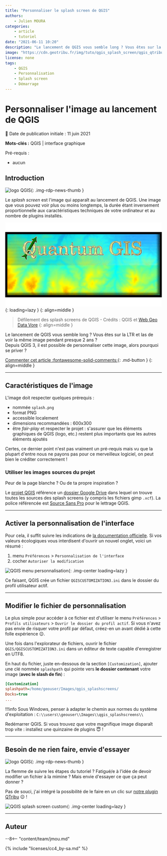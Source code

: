 ```yaml
---
title: "Personnaliser le splash screen de QGIS"
authors:
    - Julien MOURA
categories:
    - article
    - tutoriel
date: "2021-06-11 10:20"
description: "Le lancement de QGIS vous semble long ? Vous êtes sur la LTR et las de voir la même image pendant 2 ans ? Voici comment personnaliser l'image au lancement de QGIS."
image: "https://cdn.geotribu.fr/img/tuto/qgis_splash_screen/qgis_qtribu_splash_screen_custom.png"
license: none
tags:
    - QGIS
    - Personnalisation
    - Splash screen
    - Démarrage
---
```


# Personnaliser l'image au lancement de QGIS

:calendar: Date de publication initiale : 11 juin 2021

**Mots-clés :** QGIS | interface graphique

Pré-requis :

- aucun

## Introduction

![logo QGIS](https://cdn.geotribu.fr/img/logos-icones/logiciels_librairies/qgis.png){: .img-rdp-news-thumb }

Le *splash screen* est l'image qui apparaît au lancement de QGIS. Une image que vous pouvez voir plus ou moins longtemps, la durée étant inversement proportionnelle aux caractéristiques techniques de votre ordinateur et au nombre de plugins installés.

![splash screens QGIS](https://raw.githubusercontent.com/webgeodatavore/qgis-splash-screens-birthday/master/qgis-splash-screens-no-text.gif "Défilement des splash screens de QGIS - Crédits : QGIS et Web Geo Data Vore"){: loading=lazy }
{: align=middle }
> Défilement des splash screens de QGIS - Crédits : QGIS et [Web Geo Data Vore](https://github.com/webgeodatavore/qgis-splash-screens-birthday)
{: align=middle }

Le lancement de QGIS vous semble long ? Vous êtes sur la LTR et las de voir la même image pendant presque 2 ans ?  
Depuis QGIS 3, il est possible de personnaliser cette image, alors pourquoi se priver ?

[Commenter cet article :fontawesome-solid-comments:](#__comments){: .md-button }
{: align=middle }

----

## Caractéristiques de l'image

L'image doit respecter quelques prérequis :

- nommée `splash.png`
- format PNG
- accessible localement
- dimensions recommandées : 600x300
- être _fair-play_ et respecter le projet : s'assurer que les éléments graphiques de QGIS (logo, etc.) restent plus importants que les autres éléments ajoutés

Certes, ce dernier point n'est pas vraiment un pré-requis mais vu que la plupart d'entre nous ne payons pas pour ce merveilleux logiciel, on peut bien le créditer correctement !

### Utiliser les images sources du projet

Peur de la page blanche ? Ou de ta propre inspiration ?  

Le [projet QGIS](https://github.com/qgis/QGIS/tree/master/images/splash/) référence un [dossier Google Drive](https://drive.google.com/drive/folders/0Bwc-5JFVTnfIMUwyLTU2cjI4MEU?usp=sharing) dans lequel on trouve toutes les sources des splash screens (y compris les fichiers gimp `.xcf`). La police référencée est [Source Sans Pro](https://fonts.google.com/specimen/Source+Sans+Pro?preview.text_type=custom) pour le lettrage QGIS.

----

## Activer la personnalisation de l'interface

Pour cela, il suffit suivre les indications de [la documentation officielle](https://docs.qgis.org/3.16/fr/docs/user_manual/introduction/qgis_configuration.html#customization). Si vos valeurs écologiques vous interdisent d'ouvrir un nouvel onglet, voici un résumé :

1. menu `Préférences` > `Personnalisation de l'interface`
2. cocher `Autoriser la modification`

![QGIS menu personnalisation](https://cdn.geotribu.fr/img/tuto/qgis_splash_screen/qgis_customization_ui_menu.png "QGIS - Menu personnalisation de l'interface"){: .img-center loading=lazy }

Ce faisant, QGIS crée un fichier `QGISCUSTOMIZATION3.ini` dans le dossier du profil utilisateur actif.

----

## Modifier le fichier de personnalisation

Le plus simple pour accéder à ce fichier est d'utiliser le menu `Préférences` > `Profils utilisateurs` > `Ouvrir le dossier du profil actif`. Si vous n'avez pas envie de risquer votre profil par défaut, créez-en un avant dédié à cette folle expérience :wink:.

Une fois dans l'explorateur de fichiers, ouvrir le fichier `QGIS/QGISCUSTOMIZATION3.ini` dans un éditeur de texte capable d'enregistrer en UTF8.

En haut du fichier, juste en-dessous de la section `[Customization]`, ajouter une clé nommée `splashpath` qui pointe vers **le dossier contenant** votre image (**avec le slash de fin**) :

```ini hl_lines="2"
[Customization]
splashpath=/home/geouser/Images/qgis_splashscreens/
Docks=true
...
```

!!!info
    Sous Windows, penser à adapter le chemin aux normes du système d'exploitation : `C:\\users\\geouser\\Images\\qgis_splashscreens\\`

Redémarrer QGIS. Si vous trouvez que votre magnifique image disparaît trop vite : installez une quinzaine de plugins :innocent: !

----

## Besoin de ne rien faire, envie d'essayer

![logo QGIS](https://cdn.geotribu.fr/img/geogames/globe_jeu_video_manette_200x200.png){: .img-rdp-news-thumb }

La flemme de suivre les étapes du tutoriel ? Fatigué/e à l'idée de devoir modifier un fichier à la mimine ?  Mais envie d'essayer ce que ça peut donner ?

Pas de souci, j'ai intégré la possibilité de le faire en un clic sur [notre plugin QTribu](https://geotribu.github.io/qtribu/installation.html) :wink: !

![QGIS splash screen custom](https://cdn.geotribu.fr/img/tuto/qgis_splash_screen/qgis_qtribu_splash_screen_custom.png "QGIS splash screen custom"){: .img-center loading=lazy }

----

## Auteur

--8<-- "content/team/jmou.md"

{% include "licenses/cc4_by-sa.md" %}
